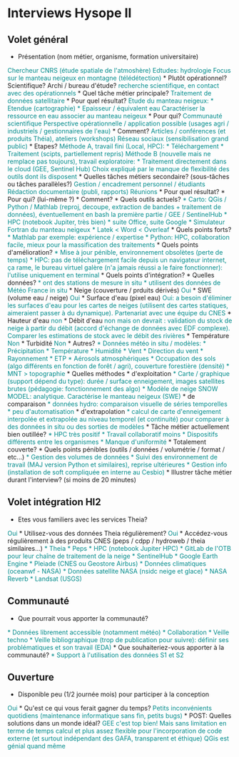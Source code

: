 # Interviews Hysope II

## Volet général

* Présentation (nom métier, organisme, formation universitaire)
<span class="user-answer">
Chercheur CNRS (étude spatiale de l'atmoshère)
Edtudes: hydrologie
Focus sur le manteau neigeux en montagne (télédétection)
</span>
  * Plutôt opérationnel? Scientifique? Archi / bureau d'étude?
<span class="user-answer">
recherche scientifique, en contact avec des opérationnels
</span>
* Quel tâche métier principale? 
<span class="user-answer">
Traitement de données satellitaire
</span>
  * Pour quel résultat?
<span class="user-answer">
Etude du manteau neigeux:
* Etendue (cartographie)
* Epaisseur / équivalent eau
Caractériser la ressource en eau associer au manteau neigeux
</span>
  * Pour qui?
<span class="user-answer">
Communauté scientifique
Perspective opérationnelle / application possible (usages agri / industriels / gestionnaires de l'eau)
</span>
  * Comment?
<span class="user-answer">
Articles / conférences (et produits Théia), ateliers (workshops)
Réseau sociaux (sensibilisation grand public)
</span>
  * Etapes?
<span class="user-answer">
Méthode A, travail fini (Local, HPC):
* Téléchargement 
* Traitement (scipts, partiellement repris)
Méthode B (nouvelle mais ne remplace pas toujours), travail exploratoire:
* Traitement directement dans le cloud (GEE, Sentinel Hub)
Choix expliqué par le manque de flexibilité des outils dont ils disposent
</span>
* Quelles tâches métiers secondaire? (sous-tâches ou tâches parallèles?)
<span class="user-answer">
Gestion / encadrement personnel / étudiants
Rédaction documentaire (publi, rapports)
Réunions
</span>
  * Pour quel résultat?
<span class="user-answer">

</span>
  * Pour qui? (lui-même ?)
<span class="user-answer">

</span>
  * Comment?
<span class="user-answer">

</span>
* Quels outils actuels?
<span class="user-answer">
* Carto: QGis / Python / Mathlab (reproj, decoupe, extraction de bandes + traitement de données), éventuellement en bash la première partie / GEE / SentinelHub
* HPC (notebook Jupiter, très bien)
* suite Office, suite Google
* Simulateur Fortran du manteau neigeux
* Latek < Word < Overleaf
</span>
  * Quels points forts?
<span class="user-answer">
* Mathlab par exemple: expérience / expertise
* Python: HPC, collaboration facile, mieux pour la massification des traitements
</span>
  * Quels points d'amélioration?
<span class="user-answer">
* Mise à jour pénible, environnement obsolètes (perte de temps)
* HPC: pas de téléchargement facile depuis un navigateur internet, ça rame, le bureau virtuel galère (n'a jamais réussi a le faire fonctionner): l'utilise uniquement en terminal
</span>
  * Quels points d'intégration?
<span class="user-answer">

</span>
* Quelles données? 
<span class="user-answer">
* ont des stations de mesure in situ 
* utilisent des données de Météo France in situ
</span>
  * Neige (couverture / prduits dérivés)
<span class="user-answer">
Oui
</span>
  * SWE (volume eau / neige)
<span class="user-answer">
Oui
</span>
  * Surface d'eau (pixel eau)
<span class="user-answer">
Oui: a besoin d'éliminer les surfaces d'eau pour les cartes de neiges (utilisent des cartes statiques, aimeraient passer à du dynamique). Partenariat avec une équipe du CNES
</span>
  * Hauteur d'eau
<span class="user-answer">
non
</span>
  * Débit d'eau
<span class="user-answer">
non mais on devrait : validation du stock de neige à partir du débit (accord d'échange de données avec EDF complexe). Comparer les estimations de stock avec le débit des rivières
</span>
  * Température
<span class="user-answer">
Non
</span>
  * Turbidité
<span class="user-answer">
Non
</span>
  * Autres?
<span class="user-answer">
* Données météo in situ / modèles:
  * Précipitation
  * Température
  * Humidité
  * Vent
  * Direction du vent
  * Rayonnement
* ETP
* Aérosols atmosphériques
* Occupation des sols (algo différents en fonction de forêt / agri), couverture forestière (densité)
* MNT > topographie
</span>
* Quelles méthodes
  * d'exploitation
<span class="user-answer">
* Carte / graphique (support dépend du type): durée / surface enneigement, images satellites brutes (pédagogie: fonctionnement des algo)
* Modèle de neige SNOW MODEL: analytique. Caractérise le manteau neigeux (SWE)
</span>
  * de comparaison
<span class="user-answer">
* données hydro: comparaison visuelle de séries temporelles
* peu d'automatisation
</span>
  * d'extrapolation
<span class="user-answer">
* calcul de carte d'enneigement interpolée et extrapolée au niveau temporel (et continuité) pour comparer à des données in situ ou des sorties de modèles
</span>
* Tâche métier actuellement bien outillée?
<span class="user-answer">
* HPC très positif
* Travail collaboratif moins
  * Dispositifs différents entre les organismes
  * Manque d'uniformité
</span>
  * Totalement couverte?
<span class="user-answer">

</span>
* Quels points pénibles (outils / données / volumétrie / format / etc...)
<span class="user-answer">
* Gestion des volumes de données
* Suivi des environnement de travail (MAJ version Python et similaires), reprise ultérieures
* Gestion info (installation de soft compliquée en interne au Cesbio)
</span>
* Illustrer tâche métier durant l'interview? (si moins de 20 minutes)
<span class="user-answer">

</span>

## Volet intégration HI2

* Etes vous familiers avec les services Theia?
<span class="user-answer">
Oui
</span>
* Utilisez-vous des données Theia régulièrement?
<span class="user-answer">
Oui
</span>
* Accédez-vous régulièrement à des produits CNES (peps / cdpp / hydroweb / theia similaires...)
<span class="user-answer">
* Theia
* Peps
* HPC (notebook Jupiter HPC)
* GitLab de l'OTB pour leur chaîne de traitement de la neige
* SentinelHub
* Google Earth Engine
* Pleiade (CNES ou Geostore Airbus)
* Données climatiques (oceanwf - NASA)
* Données satellite NASA (nsidc neige et glace)
* NASA Reverb
* Landsat (USGS)
</span>

## Communauté

* Que pourrait vous apporter la communauté?
<span class="user-answer">
* Données librement accessible (notamment météo)
* Collaboration
* Veille techno
* Veille bibliographique (trop de publication pour suivre): définir ses problématiques et son travail (EDA)
</span>
* Que souhaiteriez-vous apporter à la communauté?
<span class="user-answer">
* Support à l'utilisation des données S1 et S2
</span>

## Ouverture

* Disponible peu (1/2 journée mois) pour participer à la conception
<span class="user-answer">
Oui
</span>
* Qu'est ce qui vous ferait gagner du temps?
<span class="user-answer">
Petits inconvénients quotidiens (maintenance informatique sans fin, petits bugs)
</span>
* POST: Quelles solutions dans un monde idéal?
<span class="user-answer">
GEE c'est top bien! Mais sans limitation en terme de temps calcul et plus assez flexible pour l'incorporation de code externe (et surtout indépendant des GAFA, transparent et éthique)
QGis est génial quand même
</span>

<style>
.user-answer {
  color: darkcyan;  
}
</style>
